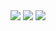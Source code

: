 <img src="https://img.shields.io/badge/Frontend:-HTML & CSS-5555ff">
<img src="https://img.shields.io/badge/Backend:- Javascript-5555ff">
<img src="https://img.shields.io/badge/API-Geoplugin API-5555ff">
